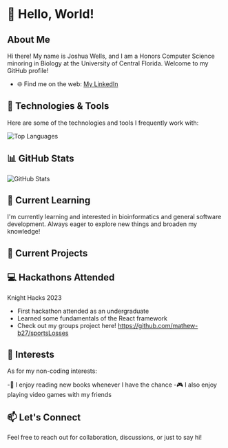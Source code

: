 # 👋 Hello, World!

## About Me

Hi there! My name is Joshua Wells, and I am a Honors Computer Science minoring in Biology at the University of Central Florida. Welcome to my GitHub profile!

- 🌐 Find me on the web: [My LinkedIn](https://www.linkedin.com/in/joshuawellscsbio/)

## 🔧 Technologies & Tools

Here are some of the technologies and tools I frequently work with:

![Top Languages](https://github-readme-stats.vercel.app/api/top-langs/?username=jooshwells&layout=compact&theme=dark)

## 📊 GitHub Stats

![GitHub Stats](https://github-readme-stats.vercel.app/api?username=jooshwells&count_private=true&show_icons=true&theme=dark)

## 🌱 Current Learning

I'm currently learning and interested in bioinformatics and general software development. Always eager to explore new things and broaden my knowledge!

## 🎯 Current Projects

## 💻 Hackathons Attended

Knight Hacks 2023
- First hackathon attended as an undergraduate
- Learned some fundamentals of the React framework
- Check out my groups project here! https://github.com/mathew-b27/sportsLosses
  
## 🚀 Interests

As for my non-coding interests:

-📖 I enjoy reading new books whenever I have the chance
-🎮 I also enjoy playing video games with my friends

## 📫 Let's Connect

Feel free to reach out for collaboration, discussions, or just to say hi!
